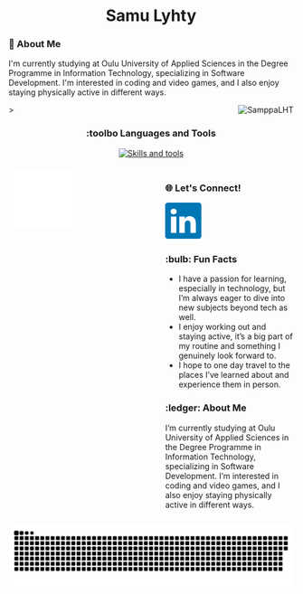 <h1 align="center"> Samu Lyhty   <h3>📖 About Me</h3>
        <p>
            I'm currently studying at Oulu University of Applied Sciences in the Degree Programme in Information Technology, specializing in Software Development. I'm interested in coding and video games, and I also enjoy staying physically active in different ways.
        </p>>
<img align="right" src="https://komarev.com/ghpvc/?username=SamppaLHT&label=Profile%20views&color=0e75b6&style=flat" alt="SamppaLHT" />

<h3 align="center">:toolbo Languages and Tools</h3>

<p align="center">
  <a href="https://skillicons.dev">
    <img src="https://skillicons.dev/icons?i=git,github,js,linux,mysql,py,pycharm,arduino,bash,css,express,md,nodejs,npm,php,postman,react,vscode,ubuntu,windows,qt,powershell,java,html,cmake" alt="Skills and tools"/>
  </a>
</p>

<div style="display: flex; justify-content: space-between; align-items: flex-start; margin-top: 20px;">
    <!-- Left Column: Metrics -->
    <div style="flex: 1; max-width: 45%;">
        <img align="left" width="50%" alt="if you see this, it means my metrics are not working" src="https://raw.githubusercontent.com/SamppaLHT/SamppaLHT/refs/heads/main/github-metrics.svg">
    </div>
 <div style="flex: 1; max-width: 45%; text-align: left; margin-left: 20px;">
        <h3>🌐 Let's Connect!</h3>
        <p>
            <a href="https://www.linkedin.com/in/samu-lyhty-504a8834b" target="_blank" style="text-decoration: none;">
                <img src="https://raw.githubusercontent.com/CLorant/readme-social-icons/main/large/filled/linkedin.svg" alt="LinkedIn">
            </a>
        </p>
        
  <h3>:bulb: Fun Facts</h3>
        <ul>
            <li> I have a passion for learning, especially in technology, but I’m always eager to dive into new subjects beyond tech as well.</li>
            <li> I enjoy working out and staying active, it’s a big part of my routine and something I genuinely look forward to.</li>
            <li> I hope to one day travel to the places I’ve learned about and experience them in person.</li>
        </ul>
        
  <h3>:ledger: About Me</h3>
        <p>
            I’m currently studying at Oulu University of Applied Sciences in the Degree Programme in Information Technology, specializing in Software Development. I’m interested in coding and video games, and I also enjoy staying physically active in different ways.</p>
        </p>
    </div>
</div>

![GitHub Snake](https://raw.githubusercontent.com/vem882/vem882/refs/heads/output/github-snake-dark.svg)
